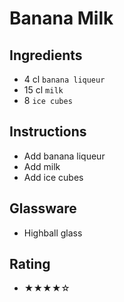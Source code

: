 # Banana Milk

## Ingredients
- 4 cl `banana liqueur`
- 15 cl `milk`
- 8 `ice cubes`

## Instructions
- Add banana liqueur
- Add milk
- Add ice cubes

## Glassware
- Highball glass

## Rating
- ★★★★☆